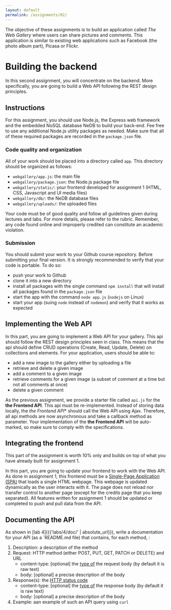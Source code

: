```yaml
---
layout: default
permalink: /assignments/02/
---
```


The objective of these assignments is to build an application called *The Web Gallery* where users can share pictures and comments. This application is similar to existing web applications such as Facebook (the photo album part), Picasa or Flickr. 

# Building the backend

In this second assignment, you will concentrate on the backend. More specifically, you are going to build a Web API following the REST design principles. 

## Instructions

For this assignment, you should use Node.js, the Express web framework and the embedded NoSQL database NeDB to build your back-end. Fee free to use any additional Node.js utility packages as needed. Make sure that all of these required packages are recorded in the `package.json` file. 

### Code quality and organization

All of your work should be placed into a directory called `app`. This directory should be organized as follows:

- `webgallery/app.js`: the main file
- `webgallery/package.json`: the Node.js package file
- `webgallery/static/`: your frontend developed for assignment 1 (HTML, CSS, Javascript and UI media files)
- `webgallery/db/`: the NeDB database files
- `webgallery/uploads/`: the uploaded files

Your code must be of good quality and follow all guidelines given during lectures and labs. For more details, please refer to the rubric. Remember, any code found online and improperly credited can constitute an academic violation. 

### Submission

You should submit your work to your Github course repository. Before submitting your final version. It is strongly recommended to verify that your code is portable. To do so: 

- push your work to Github
- clone it into a new directory
- install all packages with the single command `npm install` that will install all packages found in the `package.json` file
- start the app with the command `node app.js` (`nodejs` on Linux)
- start your app (suing `node` instead of `nodemon`) and verify that it works as expected

## Implementing the Web API

In this part, you are going to implement a Web API for your gallery. This api should follow the REST design principles seen in class. This means that the api should define CRUD operations (Create, Read, Update, Delete) on collections and elements. For your application, users should be able to:

- add a new image to the gallery either by uploading a file 
- retrieve and delete a given image 
- add a comment to a given image
- retrieve comments for a given image (a subset of comment at a time but not all comments at once) 
- delete a given comment

As the previous assignment, we provide a starter file called `api.js` for the **the Frontend API**. This api must be re-implemented. Instead of storing data locally, the *the Frontend API** should call the Web API using Ajax. Therefore, all api methods are now asynchronous and take a callback method as parameter. Your implementation of the **the Frontend API** will be auto-marked, so make sure to comply with the specifications. 

## Integrating the frontend

This part of the assignment is worth 10% only and builds on top of what you have already built for assignment 1.

In this part, you are going to update your frontend to work with the Web API. As done in assignment 1, this frontend must be a [Single-Page Application (SPA)](https://en.wikipedia.org/wiki/Single-page_application) that loads a single HTML webpage. This webpage is updated dynamically as the user interacts with it. The page does not reload nor transfer control to another page (except for the credits page that you keep separated). All features written for assignment 1 should be updated or completed to push and pull data from the API.

## Documenting the API

As shown in [lab 4]({{'labs/4/doc/' | absolute_url}}), write a documentation for your API (as a `README.md file) that contains, for each method, :
  
1. Description: a description of the method
1. Request: HTTP method (either POST, PUT, GET, PATCH or DELETE) and URL   
    - content-type: [optional] the [type of](http://www.iana.org/assignments/media-types/media-types.xhtml) the request body (by default it is raw text)
    - body: [optional] a precise description of the body
1. Response(s): the [HTTP status code](http://www.restapitutorial.com/httpstatuscodes.html)
    - content-type: [optional] the [type of](http://www.iana.org/assignments/media-types/media-types.xhtml) the response body (by default it is raw text)
    - body: [optional] a precise description of the body
1. Example: aan example of such an API query using `curl`







